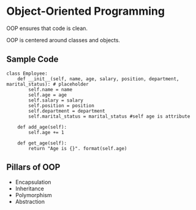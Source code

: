 # Object-Oriented Programming

OOP ensures that code is clean.

OOP is centered around classes and objects.

## Sample Code

```
class Employee:
    def __init__(self, name, age, salary, position, department, marital_status): # placeholder
        self.name = name
        self.age = age
        self.salary = salary
        self.position = position
        self.department = department
        self.marital_status = marital_status #self age is attribute

    def add_age(self):
        self.age += 1

    def get_age(self):
        return "Age is {}". format(self.age)
```

## Pillars of OOP

- Encapsulation
- Inheritance
- Polymorphism
- Abstraction